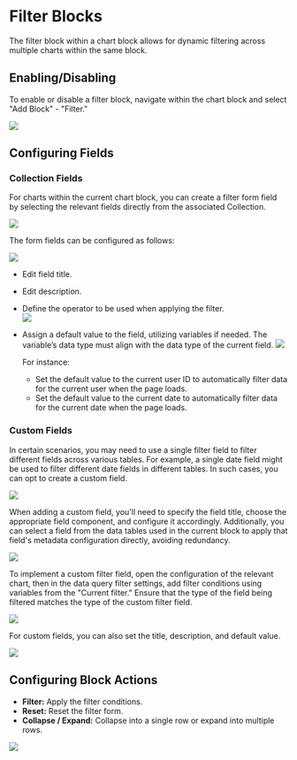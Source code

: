 # Filter Blocks

The filter block within a chart block allows for dynamic filtering across multiple charts within the same block.

## Enabling/Disabling

To enable or disable a filter block, navigate within the chart block and select "Add Block" - "Filter."

![](https://static-docs.nocobase.com/d0e6b116952fa6b719acb0f858b432c3.png)

## Configuring Fields

### Collection Fields

For charts within the current chart block, you can create a filter form field by selecting the relevant fields directly from the associated Collection.

![](https://static-docs.nocobase.com/e2ef150e9beb8c78004d9049a7536219.png)

The form fields can be configured as follows:

![](https://static-docs.nocobase.com/215f0b996e69bf2d5b99746e6d521c3d.png)

- Edit field title.
- Edit description.
- Define the operator to be used when applying the filter.  
  ![](https://static-docs.nocobase.com/d6a593a330d27da4ea78124dfdb8450d.png)

- Assign a default value to the field, utilizing variables if needed. The variable’s data type must align with the data type of the current field.
  ![](https://static-docs.nocobase.com/37dee4008f3283db24d491fb8f0404fa.png)

  For instance:

  - Set the default value to the current user ID to automatically filter data for the current user when the page loads.
  - Set the default value to the current date to automatically filter data for the current date when the page loads.

### Custom Fields

In certain scenarios, you may need to use a single filter field to filter different fields across various tables. For example, a single date field might be used to filter different date fields in different tables. In such cases, you can opt to create a custom field.

![](https://static-docs.nocobase.com/87544594246453d175ef265030c0801a.png)

When adding a custom field, you'll need to specify the field title, choose the appropriate field component, and configure it accordingly. Additionally, you can select a field from the data tables used in the current block to apply that field's metadata configuration directly, avoiding redundancy.

![](https://static-docs.nocobase.com/ef09136d674d4b7356e819350bcac804.png)

To implement a custom filter field, open the configuration of the relevant chart, then in the data query filter settings, add filter conditions using variables from the "Current filter." Ensure that the type of the field being filtered matches the type of the custom filter field.

![](https://static-docs.nocobase.com/f9f2487c4da4b2024af1556743beab6c.png)

For custom fields, you can also set the title, description, and default value.

![](https://static-docs.nocobase.com/4a8feb12404f5cc5e74d589263307e5a.png)

## Configuring Block Actions

- **Filter:** Apply the filter conditions.
- **Reset:** Reset the filter form.
- **Collapse / Expand:** Collapse into a single row or expand into multiple rows.

![](https://static-docs.nocobase.com/8619ac90fa045b3a9c6d6610f7be1a81.png)

